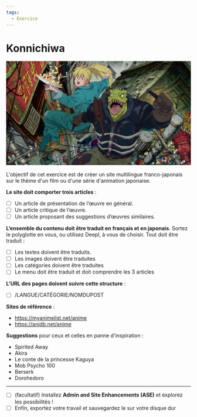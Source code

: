 ```yaml
---
tags:
  - Exercice
---
```


# Konnichiwa

![](../assets/images/anime.jpg)

L'objectif de cet exercice est de créer un site multilingue franco-japonais sur le thème d'un film ou d'une série d'animation japonaise.

**Le site doit comporter trois articles** :

- [ ] Un article de présentation de l’œuvre en général.
- [ ] Un article critique de l’œuvre.
- [ ] Un article proposant des suggestions d’œuvres similaires.

**L’ensemble du contenu doit être traduit en français et en japonais**. Sortez le polyglotte en vous, ou utilisez Deepl, à vous de choisir. Tout doit être traduit :

- [ ] Les textes doivent être traduits.
- [ ] Les images doivent être traduites
- [ ] Les catégories doivent être traduites
- [ ] Le menu doit être traduit et doit comprendre les 3 articles

**L'URL des pages doivent suivre cette structure** :

- [ ] /LANGUE/CATÉGORIE/NOMDUPOST

**Sites de référence** :

* <https://myanimelist.net/anime>
* <https://anidb.net/anime>

**Suggestions** pour ceux et celles en panne d'inspiration :

* Spirited Away
* Akira
* Le conte de la princesse Kaguya
* Mob Psycho 100
* Berserk
* Dorohedoro

---

- [ ] (facultatif) Installez **Admin and Site Enhancements (ASE)** et explorez les possibilités !
- [ ] Enfin, exportez votre travail et sauvegardez le sur votre disque dur

